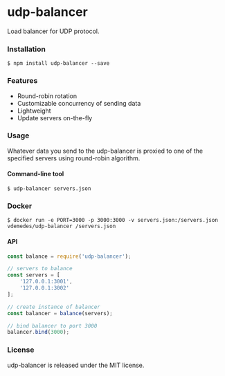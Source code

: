 # udp-balancer

Load balancer for UDP protocol.


### Installation

```
$ npm install udp-balancer --save
```


### Features

- Round-robin rotation
- Customizable concurrency of sending data
- Lightweight
- Update servers on-the-fly



### Usage

Whatever data you send to the udp-balancer is proxied to one of the specified servers using round-robin algorithm.


#### Command-line tool

```
$ udp-balancer servers.json
```


### Docker

```
$ docker run -e PORT=3000 -p 3000:3000 -v servers.json:/servers.json vdemedes/udp-balancer /servers.json
```


#### API

```javascript
const balance = require('udp-balancer');

// servers to balance
const servers = [
	'127.0.0.1:3001',
	'127.0.0.1:3002'
];

// create instance of balancer
const balancer = balance(servers);

// bind balancer to port 3000
balancer.bind(3000);
```


### License

udp-balancer is released under the MIT license.
